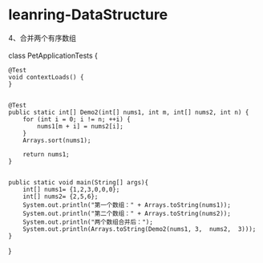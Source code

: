 # leanring-DataStructure
4、合并两个有序数组
<br/>
<br/>
class PetApplicationTests {

    @Test
    void contextLoads() {
    }
    

    @Test
    public static int[] Demo2(int[] nums1, int m, int[] nums2, int n) {
        for (int i = 0; i != n; ++i) {
            nums1[m + i] = nums2[i];
        }
        Arrays.sort(nums1);

        return nums1;
    }


    public static void main(String[] args){
        int[] nums1= {1,2,3,0,0,0};
        int[] nums2= {2,5,6};
        System.out.println("第一个数组：" + Arrays.toString(nums1));
        System.out.println("第二个数组：" + Arrays.toString(nums2));
        System.out.println("两个数组合并后：");
        System.out.println(Arrays.toString(Demo2(nums1, 3,  nums2,  3)));
    }

}
